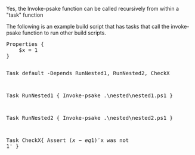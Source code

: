 <p>
Yes, the Invoke-psake function can be called recursively from within a "task" function

The following is an example build script that has tasks that call the invoke-psake function to run other build scripts.
</p>
<pre>
Properties {
	$x = 1
}

Task default -Depends RunNested1, RunNested2, CheckX

Task RunNested1 {
	Invoke-psake .\nested\nested1.ps1
}

Task RunNested2 {
	Invoke-psake .\nested\nested2.ps1
}

Task CheckX{
	Assert ($x -eq 1) '$x was not 1' 
}
</pre>